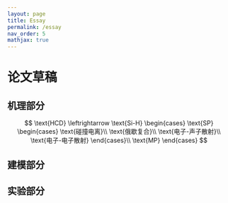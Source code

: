 ```yaml
---
layout: page
title: Essay
permalink: /essay
nav_order: 5
mathjax: true
---
```


# 论文草稿

## 机理部分

$$
\text{HCD}
\leftrightarrow
\text{Si-H}
\begin{cases}
\text{SP}
\begin{cases}
    \text{碰撞电离}\\
    \text{俄歇复合}\\
    \text{电子-声子散射}\\
    \text{电子-电子散射}
\end{cases}\\
\text{MP}
\end{cases}
$$

## 建模部分

## 实验部分